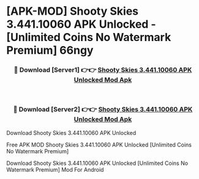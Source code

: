 # [APK-MOD] Shooty Skies 3.441.10060 APK Unlocked - [Unlimited Coins No Watermark Premium] 66ngy



<div align="center">
<h3>🔴 Download [Server1] 👉👉 <a href="https://momento.my/?title=Shooty_Skies_3.441.10060_APK_Unlocked">Shooty Skies 3.441.10060 APK Unlocked Mod Apk</a></h3><br>

<h3>🔴 Download [Server2] 👉👉 <a href="https://momento.my/?title=Shooty_Skies_3.441.10060_APK_Unlocked">Shooty Skies 3.441.10060 APK Unlocked Mod Apk</a></h3>
</div>



Download Shooty Skies 3.441.10060 APK Unlocked 

Free APK MOD Shooty Skies 3.441.10060 APK Unlocked [Unlimited Coins No Watermark Premium]

Download Shooty Skies 3.441.10060 APK Unlocked [Unlimited Coins No Watermark Premium] Mod For Android

